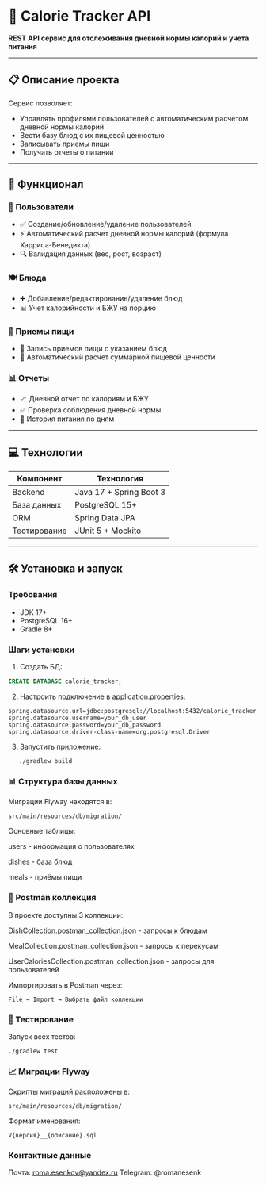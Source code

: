 # 🍏 Calorie Tracker API

**REST API сервис для отслеживания дневной нормы калорий и учета питания**

---

## 📋 Описание проекта

Сервис позволяет:
- Управлять профилями пользователей с автоматическим расчетом дневной нормы калорий
- Вести базу блюд с их пищевой ценностью
- Записывать приемы пищи
- Получать отчеты о питании

---

## 🚀 Функционал

### 👥 Пользователи
- ✅ Создание/обновление/удаление пользователей
- ⚡ Автоматический расчет дневной нормы калорий (формула Харриса-Бенедикта)
- 🔍 Валидация данных (вес, рост, возраст)

### 🍽️ Блюда
- ➕ Добавление/редактирование/удаление блюд
- 📊 Учет калорийности и БЖУ на порцию

### 🍴 Приемы пищи
- 📅 Запись приемов пищи с указанием блюд
- 🧮 Автоматический расчет суммарной пищевой ценности

### 📊 Отчеты
- 📈 Дневной отчет по калориям и БЖУ
- ✅ Проверка соблюдения дневной нормы
- 📅 История питания по дням

---

## 💻 Технологии

| Компонент       | Технология         |
|----------------|-------------------|
| Backend        | Java 17 + Spring Boot 3 |
| База данных    | PostgreSQL 15+     |
| ORM            | Spring Data JPA    |
| Тестирование   | JUnit 5 + Mockito  |

---

## 🛠️ Установка и запуск

### Требования
- JDK 17+
- PostgreSQL 16+
- Gradle 8+


### Шаги установки

1. Создать БД:
```sql
CREATE DATABASE calorie_tracker;
```

2. Настроить подключение в application.properties:
```properties
spring.datasource.url=jdbc:postgresql://localhost:5432/calorie_tracker
spring.datasource.username=your_db_user
spring.datasource.password=your_db_password
spring.datasource.driver-class-name=org.postgresql.Driver
```

3. Запустить приложение:
```
   ./gradlew build
```
### 📊 Структура базы данных

Миграции Flyway находятся в:
```
src/main/resources/db/migration/
```

Основные таблицы:

users - информация о пользователях

dishes - база блюд

meals - приёмы пищи

### 📁 Postman коллекция
В проекте доступны 3 коллекции:

DishCollection.postman_collection.json - запросы к блюдам

MealCollection.postman_collection.json - запросы к перекусам

UserCaloriesCollection.postman_collection.json - запросы для пользователей

Импортировать в Postman через:
```
File → Import → Выбрать файл коллекции
```

### 🧪 Тестирование

Запуск всех тестов:
```
./gradlew test
```

### 📈 Миграции Flyway
Скрипты миграций расположены в:
```
src/main/resources/db/migration/
```
Формат именования:
```
V{версия}__{описание}.sql
```

### Контактные данные
Почта: roma.esenkov@yandex.ru
Telegram: @romanesenk
